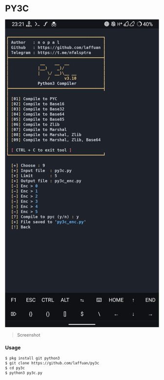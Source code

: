# PY3C
![SS](py3c.png)
> Screenshot

### Usage
```
$ pkg install git python3
$ git clone https://github.com/laffuan/py3c
$ cd py3c
$ python3 py3c.py
```
